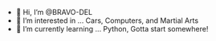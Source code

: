 - 👋 Hi, I’m @BRAVO-DEL
- 👀 I’m interested in ... Cars, Computers, and Martial Arts
- 🌱 I’m currently learning ... Python, Gotta start somewhere!

<!---
BRAVO-DEL/BRAVO-DEL is a ✨ special ✨ repository because its `README.md` (this file) appears on your GitHub profile.
You can click the Preview link to take a look at your changes.
--->
